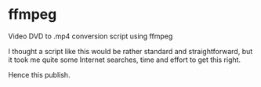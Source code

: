# ffmpeg
Video DVD to .mp4 conversion script using ffmpeg

I thought a script like this would be rather standard and straightforward, but it took me quite some Internet searches, time and effort to get this right.

Hence this publish.
